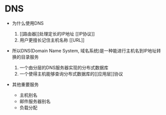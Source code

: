 # DNS

- 为什么使用DNS
  1. [[路由器]]处理定长的IP地址
    [[IP协议]]
  2. 用户更擅长记住主机名称
    [[URL]]
- 所以DNS(Domain Name System, 域名系统)是一种能进行主机名到IP地址转换的目录服务
  1. 一个由分层的DNS服务器实现的分布式数据库
  2. 一个使得主机能够查询分布式数据库的[[应用层]]协议

- 其他重要服务
  - 主机别名
  - 邮件服务器别名
  - 负载分配